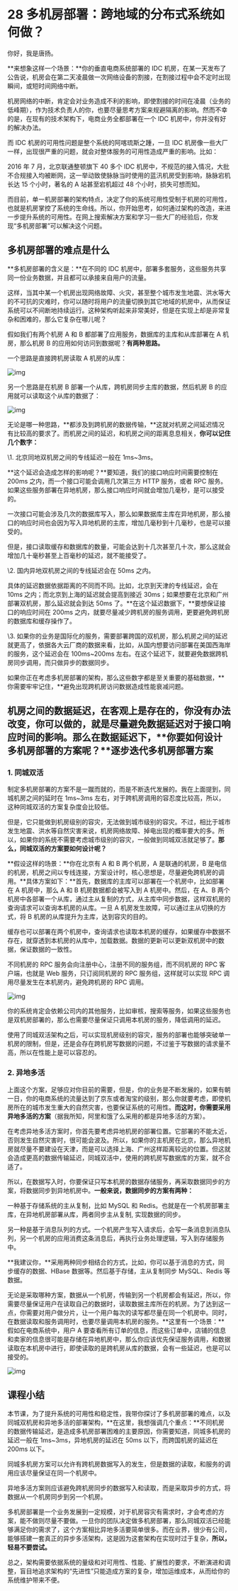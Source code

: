 28 多机房部署：跨地域的分布式系统如何做？
======================

你好，我是唐扬。

\*\*来想象这样一个场景：\*\*你的垂直电商系统部署的 IDC 机房，在某一天发布了公告说，机房会在第二天凌晨做一次网络设备的割接，在割接过程中会不定时出现瞬间，或短时间网络中断。

机房网络的中断，肯定会对业务造成不利的影响，即使割接的时间在凌晨（业务的低峰期），作为技术负责人的你，也要尽量思考方案来规避隔离的影响。然而不幸的是，在现有的技术架构下，电商业务全都部署在一个 IDC 机房中，你并没有好的解决办法。

而 IDC 机房的可用性问题是整个系统的阿喀琉斯之踵，一旦 IDC 机房像一些大厂一样，出现很严重的问题，就会对整体服务的可用性造成严重的影响。比如：

2016 年 7 月，北京联通整顿旗下 40 多个 IDC 机房中，不规范的接入情况，大批不合规接入均被断网，这一举动致使脉脉当时使用的蓝汛机房受到影响，脉脉宕机长达 15 个小时，著名的 A 站甚至宕机超过 48 个小时，损失可想而知。

而目前，单一机房部署的架构特点，决定了你的系统可用性受制于机房的可用性，也就是机房掌控了系统的生命线。所以，你开始思考，如何通过架构的改造，来进一步提升系统的可用性。在网上搜索解决方案和学习一些大厂的经验后，你发现“多机房部署”可以解决这个问题。

多机房部署的难点是什么
-----------

\*\*多机房部署的含义是：\*\*在不同的 IDC 机房中，部署多套服务，这些服务共享同一份业务数据，并且都可以承接来自用户的流量。

这样，当其中某一个机房出现网络故障、火灾，甚至整个城市发生地震、洪水等大的不可抗的灾难时，你可以随时将用户的流量切换到其它地域的机房中，从而保证系统可以不间断地持续运行。这种架构听起来非常美好，但是在实现上却是非常复杂和困难的，那么它复杂在哪儿呢？

假如我们有两个机房 A 和 B 都部署了应用服务，数据库的主库和从库部署在 A 机房，那么机房 B 的应用如何访问到数据呢？**有两种思路。**

一个思路是直接跨机房读取 A 机房的从库：

![img](assets/72938f06f3193b7bd30223d188475bb9.jpg)

另一个思路是在机房 B 部署一个从库，跨机房同步主库的数据，然后机房 B 的应用就可以读取这个从库的数据了：

![img](assets/4924474ef8379137c6effe923a19e04d.jpg)

无论是哪一种思路，\*\*都涉及到跨机房的数据传输，\*\*这就对机房之间延迟情况有比较高的要求了。而机房之间的延迟，和机房之间的距离息息相关，**你可以记住几个数字：**

\\1. 北京同地双机房之间的专线延迟一般在 1ms~3ms。

\*\*这个延迟会造成怎样的影响呢？\*\*要知道，我们的接口响应时间需要控制在 200ms 之内，而一个接口可能会调用几次第三方 HTTP 服务，或者 RPC 服务。如果这些服务部署在异地机房，那么接口响应时间就会增加几毫秒，是可以接受的。

一次接口可能会涉及几次的数据库写入，那么如果数据库主库在异地机房，那么接口的响应时间也会因为写入异地机房的主库，增加几毫秒到十几毫秒，也是可以接受的。

但是，接口读取缓存和数据库的数量，可能会达到十几次甚至几十次，那么这就会增加几十毫秒甚至上百毫秒的延迟，就不能接受了。

\\2. 国内异地双机房之间的专线延迟会在 50ms 之内。

具体的延迟数据依据距离的不同而不同。比如，北京到天津的专线延迟，会在 10ms 之内；而北京到上海的延迟就会提高到接近 30ms；如果想要在北京和广州部署双机房，那么延迟就会到达 50ms 了。\*\*在这个延迟数据下，\*\*要想保证接口的响应时间在 200ms 之内，就要尽量减少跨机房的服务调用，更要避免跨机房的数据库和缓存操作了。

\\3. 如果你的业务是国际化的服务，需要部署跨国的双机房，那么机房之间的延迟就更高了，依据各大云厂商的数据来看，比如，从国内想要访问部署在美国西海岸的服务，这个延迟会在 100ms~200ms 左右。在这个延迟下，就要避免数据跨机房同步调用，而只做异步的数据同步。

如果你正在考虑多机房部署的架构，那么这些数字都是至关重要的基础数据，\*\*你需要牢牢记住，\*\*避免出现跨机房访问数据造成性能衰减问题。

机房之间的数据延迟，在客观上是存在的，你没有办法改变，你可以做的，就是尽量避免数据延迟对于接口响应时间的影响。那么在数据延迟下，**你要如何设计多机房部署的方案呢？**逐步迭代多机房部署方案
-----------

### 1\. 同城双活

制定多机房部署的方案不是一蹴而就的，而是不断迭代发展的。我在上面提到，同城机房之间的延时在 1ms~3ms 左右，对于跨机房调用的容忍度比较高，所以，这种同城双活的方案复杂度会比较低。

但是，它只能做到机房级别的容灾，无法做到城市级别的容灾。不过，相比于城市发生地震、洪水等自然灾害来说，机房网络故障、掉电出现的概率要大的多。所以，如果你的系统不需要考虑城市级别的容灾，一般做到同城双活就足够了。**那么，同城双活的方案要如何设计呢？**

\*\*假设这样的场景：\*\*你在北京有 A 和 B 两个机房，A 是联通的机房，B 是电信的机房，机房之间以专线连接，方案设计时，核心思想是，尽量避免跨机房的调用。**具体方案如下：**首先，数据库的主库可以部署在一个机房中，比如部署在 A 机房中，那么 A 和 B 机房数据都会被写入到 A 机房中。然后，在 A、B 两个机房中各部署一个从库，通过主从复制的方式，从主库中同步数据，这样双机房的查询请求可以查询本机房的从库。一旦 A 机房发生故障，可以通过主从切换的方式，将 B 机房的从库提升为主库，达到容灾的目的。

缓存也可以部署在两个机房中，查询请求也读取本机房的缓存，如果缓存中数据不存在，就穿透到本机房的从库中，加载数据。数据的更新可以更新双机房中的数据，保证数据的一致性。

不同机房的 RPC 服务会向注册中心，注册不同的服务组，而不同机房的 RPC 客户端，也就是 Web 服务，只订阅同机房的 RPC 服务组，这样就可以实现 RPC 调用尽量发生在本机房内，避免跨机房的 RPC 调用。

![img](assets/c7a4a321ba02cf3ff8c65e9d5bb99686.jpg)

你的系统肯定会依赖公司内的其他服务，比如审核，搜索等服务，如果这些服务也是双机房部署的，那么也需要尽量保证只调用本机房的服务，降低调用的延迟。

使用了同城双活架构之后，可以实现机房级别的容灾，服务的部署也能够突破单一机房的限制，但是，还是会存在跨机房写数据的问题，不过鉴于写数据的请求量不高，所以在性能上是可以容忍的。

### 2\. 异地多活

上面这个方案，足够应对你目前的需要，但是，你的业务是不断发展的，如果有朝一日，你的电商系统的流量达到了京东或者淘宝的级别，那么你就要考虑，即使机房所在的城市发生重大的自然灾害，也要保证系统的可用性。**而这时，你需要采用异地多活的方案**（据我所知，阿里和饿了么采用的都是异地多活的方案）。

在考虑异地多活方案时，你首先要考虑异地机房的部署位置。它部署的不能太近，否则发生自然灾害时，很可能会波及。所以，如果你的主机房在北京，那么异地机房就尽量不要建设在天津，而是可以选择上海、广州这样距离较远的位置。但这就会造成更高的数据传输延迟，同城双活中，使用的跨机房写数据库的方案，就不合适了。

所以，在数据写入时，你要保证只写本机房的数据存储服务，再采取数据同步的方案，将数据同步到异地机房中。**一般来说，数据同步的方案有两种：**

一种基于存储系统的主从复制，比如 MySQL 和 Redis。也就是在一个机房部署主库，在异地机房部署从库，两者同步主从复制, 实现数据的同步。

另一种是基于消息队列的方式。一个机房产生写入请求后，会写一条消息到消息队列，另一个机房的应用消费这条消息后，再执行业务处理逻辑，写入到存储服务中。

\*\*我建议你，\*\*采用两种同步相结合的方式，比如，你可以基于消息的方式，同步缓存的数据、HBase 数据等。然后基于存储，主从复制同步 MySQL、Redis 等数据。

无论是采取哪种方案，数据从一个机房，传输到另一个机房都会有延迟，所以，你需要尽量保证用户在读取自己的数据时，读取数据主库所在的机房。为了达到这一点，你需要对用户做分片，让一个用户每次的读写都尽量在同一个机房中。同时，在数据读取和服务调用时，也要尽量调用本机房的服务。\*\*这里有一个场景：\*\*假如在电商系统中，用户 A 要查看所有订单的信息，而这些订单中，店铺的信息和卖家的信息很可能是存储在异地机房中，那么你应该优先保证服务调用，和数据读取在本机房中进行，即使读取的是跨机房从库的数据，会有一些延迟，也是可以接受的。

![img](assets/0138791e6164ea89380f262467820173.jpg)

课程小结
----

本节课，为了提升系统的可用性和稳定性，我带你探讨了多机房部署的难点，以及同城双机房和异地多活的部署架构，**在这里，我想强调几个重点：**不同机房的数据传输延迟，是造成多机房部署困难的主要原因，你需要知道，同城多机房的延迟一般在 1ms~3ms，异地机房的延迟在 50ms 以下，而跨国机房的延迟在 200ms 以下。

同城多机房方案可以允许有跨机房数据写入的发生，但是数据的读取，和服务的调用应该尽量保证在同一个机房中。

异地多活方案则应该避免跨机房同步的数据写入和读取，而是采取异步的方式，将数据从一个机房同步到另一个机房。

多机房部署是一个业务发展到一定规模，对于机房容灾有需求时，才会考虑的方案，能不做则尽量不要做。一旦你的团队决定做多机房部署，那么同城双活已经能够满足你的需求了，这个方案相比异地多活要简单很多。而在业界，很少有公司，能够搭建一套真正的异步多活架构，这是因为这套架构在实现时过于复杂，**所以，轻易不要尝试。**

总之，架构需要依据系统的量级和对可用性、性能、扩展性的要求，不断演进和调整，盲目地追求架构的“先进性”只能造成方案的复杂，增加运维成本，从而给你的系统维护带来不便。

